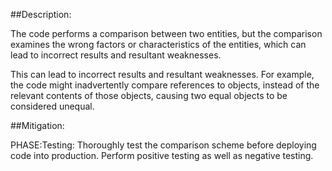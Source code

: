 ##Description:

The code performs a comparison between two entities, but the comparison examines the wrong factors or characteristics of the entities, which can lead to incorrect results and resultant weaknesses.

This can lead to incorrect results and resultant weaknesses. For example, the code might inadvertently compare references to objects, instead of the relevant contents of those objects, causing two equal objects to be considered unequal.

##Mitigation:


PHASE:Testing:
Thoroughly test the comparison scheme before deploying code into production. Perform positive testing as well as negative testing.

